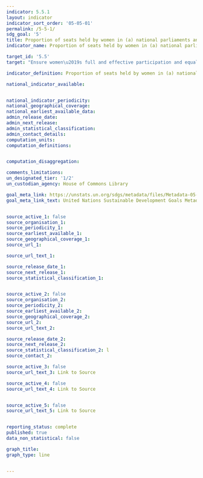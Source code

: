 ```yaml
---
indicator: 5.5.1
layout: indicator
indicator_sort_order: '05-05-01'
permalink: /5-5-1/
sdg_goal: '5'
title: Proportion of seats held by women in (a) national parliaments and (b) local governments
indicator_name: Proportion of seats held by women in (a) national parliaments and (b) local governments

target_id: '5.5'
target: "Ensure women\u2019s full and effective participation and equal opportunities\ \ for leadership at all levels of decision-making in political, economic and public\ \ life"

indicator_definition: Proportion of seats held by women in (a) national parliaments and (b) local governments

national_indicator_available:


national_indicator_periodicity:
national_geographical_coverage:
national_earliest_available_data:
admin_release_date:
admin_next_release:
admin_statistical_classification:
admin_contact_details:
computation_units:
computation_definitions:


computation_disaggregation:

comments_limitations:
un_designated_tier: '1/2'
un_custodian_agency: House of Commons Library

goal_meta_link: https://unstats.un.org/sdgs/metadata/files/Metadata-05-05-01.pdf
goal_meta_link_text: United Nations Sustainable Development Goals Metadata (pdf 894kB)


source_active_1: false
source_organisation_1:
source_periodicity_1:
source_earliest_available_1:
source_geographical_coverage_1:
source_url_1:

source_url_text_1:

source_release_date_1:
source_next_release_1:
source_statistical_classification_1:


source_active_2: false
source_organisation_2:
source_periodicity_2:
source_earliest_available_2:
source_geographical_coverage_2:
source_url_2:
source_url_text_2:

source_release_date_2:
source_next_release_2:
source_statistical_classification_2: l
source_contact_2:

source_active_3: false
source_url_text_3: Link to Source

source_active_4: false
source_url_text_4: Link to Source


source_active_5: false
source_url_text_5: Link to Source


reporting_status: complete
published: true
data_non_statistical: false

graph_title:
graph_type: line


---
```

